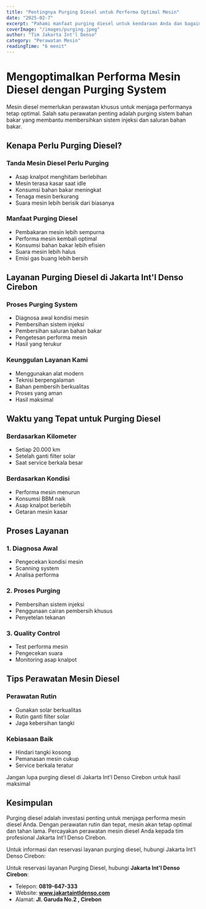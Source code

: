 ```yaml
---
title: "Pentingnya Purging Diesel untuk Performa Optimal Mesin"
date: "2025-02-7"
excerpt: "Pahami manfaat purging diesel untuk kendaraan Anda dan bagaimana layanan ini dapat membantu meningkatkan performa mesin diesel."
coverImage: "/images/purging.jpeg"
author: "Tim Jakarta Int'l Denso"
category: "Perawatan Mesin"
readingTime: "6 menit"
---
```


# Mengoptimalkan Performa Mesin Diesel dengan Purging System

Mesin diesel memerlukan perawatan khusus untuk menjaga performanya tetap optimal. Salah satu perawatan penting adalah purging sistem bahan bakar yang membantu membersihkan sistem injeksi dan saluran bahan bakar.

## Kenapa Perlu Purging Diesel?

### Tanda Mesin Diesel Perlu Purging
- Asap knalpot menghitam berlebihan
- Mesin terasa kasar saat idle
- Konsumsi bahan bakar meningkat
- Tenaga mesin berkurang
- Suara mesin lebih berisik dari biasanya

### Manfaat Purging Diesel
- Pembakaran mesin lebih sempurna
- Performa mesin kembali optimal
- Konsumsi bahan bakar lebih efisien
- Suara mesin lebih halus
- Emisi gas buang lebih bersih

## Layanan Purging Diesel di Jakarta Int'l Denso Cirebon

### Proses Purging System
- Diagnosa awal kondisi mesin
- Pembersihan sistem injeksi
- Pembersihan saluran bahan bakar
- Pengetesan performa mesin
- Hasil yang terukur

### Keunggulan Layanan Kami
- Menggunakan alat modern
- Teknisi berpengalaman
- Bahan pembersih berkualitas
- Proses yang aman
- Hasil maksimal

## Waktu yang Tepat untuk Purging Diesel

### Berdasarkan Kilometer
- Setiap 20.000 km
- Setelah ganti filter solar
- Saat service berkala besar

### Berdasarkan Kondisi
- Performa mesin menurun
- Konsumsi BBM naik
- Asap knalpot berlebih
- Getaran mesin kasar

## Proses Layanan

### 1. Diagnosa Awal
- Pengecekan kondisi mesin
- Scanning system
- Analisa performa

### 2. Proses Purging
- Pembersihan sistem injeksi
- Penggunaan cairan pembersih khusus
- Penyetelan tekanan

### 3. Quality Control
- Test performa mesin
- Pengecekan suara
- Monitoring asap knalpot

## Tips Perawatan Mesin Diesel

### Perawatan Rutin
- Gunakan solar berkualitas
- Rutin ganti filter solar
- Jaga kebersihan tangki

### Kebiasaan Baik
- Hindari tangki kosong
- Pemanasan mesin cukup
- Service berkala teratur

<Highlight>
Jangan lupa purging diesel di Jakarta Int'l Denso Cirebon untuk hasil maksimal
</Highlight>

## Kesimpulan
Purging diesel adalah investasi penting untuk menjaga performa mesin diesel Anda. Dengan perawatan rutin dan tepat, mesin akan tetap optimal dan tahan lama. Percayakan perawatan mesin diesel Anda kepada tim profesional Jakarta Int'l Denso Cirebon.

Untuk informasi dan reservasi layanan purging diesel, hubungi Jakarta Int'l Denso Cirebon:

Untuk reservasi layanan Purging Diesel, hubungi **Jakarta Int'l Denso Cirebon**:
- Telepon: **0819-647-333**
- Website: **www.jakartaintldenso.com**
- Alamat: **Jl. Garuda No.2 , Cirebon**
